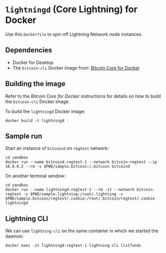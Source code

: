 # `lightningd` (Core Lightning) for Docker

Use this `Dockerfile` to spin off Lightning Network node instances.

## Dependencies

- Docker for Desktop
- The `bitcoin-cli` Docker image from: [Bitcoin Core for Docker](https://github.com/craigwrong/docker-bitcoin-core)

## Building the image

Refer to the _Bitcoin Core for Docker_ instructions for details on how to build the `bitcoin-cli` Docker image.

To build the `lightningd` Docker image:

    docker build -t lightningd .

## Sample run

Start an instance of `bitcoind` on `regtest` network:

    cd sandbox
    docker run --name bitcoind-regtest-1 --network bitcoin-regtest --ip 10.0.0.2 --rm -v $PWD/sample.bitcoin:/.bitcoin bitcoind

On another terminal window:

    cd sandbox
    docker run --name lightningd-regtest-1 --rm -it --network bitcoin-regtest -v $PWD/sample.lightning:/root/.lightning -v $PWD/sample.bitcoin/regtest/.cookie:/root/.bitcoin/regtest/.cookie lightningd

## Lightning CLI

We can use `lightning-cli` on the same container in which we started the daemon:

    docker exec -it lightningd-regtest-1 lightning-cli listfunds
